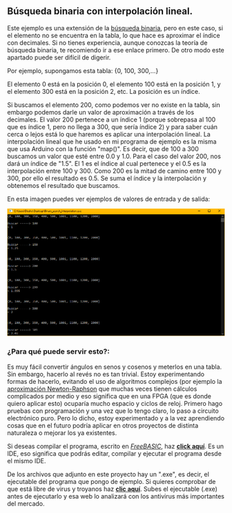 
## Búsqueda binaria con interpolación lineal.

Este ejemplo es una extensión de la [búsqueda binaria](https://github.com/Democrito/Didactico/tree/main/algoritmos/busqueda_binaria), pero en este caso, si el elemento no se encuentra en la tabla, lo que hace es aproximar el índice con decimales. Si no tienes experiencia, aunque conozcas la teoría de búsqueda binaria, te recomiendo ir a ese enlace primero. De otro modo este apartado puede ser difícil de digerir.

Por ejemplo, supongamos esta tabla: {0, 100, 300,...}

El elemento 0 está en la posición 0, el elemento 100 está en la posición 1, y el elemento 300 está en la posición 2, etc. La posición es un índice.

Si buscamos el elemento 200, como podemos ver no existe en la tabla, sin embargo podemos darle un valor de aproximación a través de los decimales. El valor 200 pertenece a un índice 1 (porque sobrepasa al 100 que es índice 1, pero no llega a 300, que sería índice 2) y para saber cuán cerca o lejos está lo que haremos es aplicar una interpolación lineal. La interpolación lineal que he usado en mi programa de ejemplo es la misma que usa Arduino con la función "map()". Es decir, que de 100 a 300 buscamos un valor que esté entre 0.0 y 1.0. Para el caso del valor 200, nos dará un índice de "1.5". El 1 es el índice al cual pertenece y el 0.5 es la interpolación entre 100 y 300. Como 200 es la mitad de camino entre 100 y 300, por ello el resultado es 0.5. Se suma el índice y la interpolación y obtenemos el resultado que buscamos.

En esta imagen puedes ver ejemplos de valores de entrada y de salida:

![](https://github.com/Democrito/Didactico/blob/main/algoritmos/busqueda_binaria_con_interpolacion/img/output.PNG)

### ¿Para qué puede servir esto?:

Es muy fácil convertir ángulos en senos y cosenos y meterlos en una tabla. Sin embargo, hacerlo al revés no es tan trivial. Estoy experimentando formas de hacerlo, evitando el uso de algoritmos complejos (por ejemplo la [aproximación Newton-Raphson](https://github.com/Democrito/repositorios/blob/master/Maths/algorithms_bas/Arcocosine_Newton-Raphson_approximation.bas) que muchas veces tienen cálculos complicados por medio y eso significa que en una FPGA (que es donde quiero aplicar esto) ocuparía mucho espacio y ciclos de reloj. Primero hago pruebas con programación y una vez que lo tengo claro, lo paso a circuito electrónico puro. Pero lo dicho, estoy experimentado y a la vez aprendiendo cosas que en el futuro podría aplicar en otros proyectos de distinta naturaleza o mejorar los ya existentes.

Si deseas compilar el programa, escrito en [*FreeBASIC*](https://es.wikipedia.org/wiki/FreeBASIC), haz [**click aquí**](https://sites.google.com/site/proyectosroboticos/instalacion-fbide). Es un IDE, eso significa que podrás editar, compilar y ejecutar el programa desde el mismo IDE.

De los archivos que adjunto en este proyecto hay un ".exe", es decir, el ejecutable del programa que pongo de ejemplo. Si quieres comprobar de que está libre de virus y troyanos haz [**clic aquí**](https://virusscan.jotti.org/). Subes el ejecutable (.exe) antes de ejecutarlo y esa web lo analizará con los antivirus más importantes del mercado.
 
